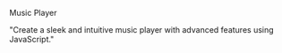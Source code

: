 Music Player 

"Create a sleek and intuitive music player with advanced features using JavaScript."

